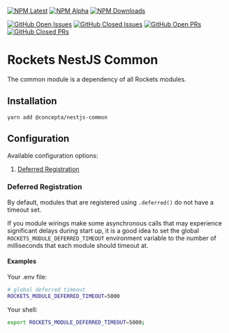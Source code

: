 [![NPM Latest](https://img.shields.io/npm/v/@concepta/nestjs-common)](https://www.npmjs.com/package/@concepta/nestjs-common)
[![NPM Alpha](https://img.shields.io/npm/v/@concepta/nestjs-common/alpha)](https://www.npmjs.com/package/@concepta/nestjs-nestjscontrol)
[![NPM Downloads](https://img.shields.io/npm/dw/@conceptadev/nestjs-common)](https://www.npmjs.com/package/@concepta/nestjs-common)

[![GitHub Open Issues](https://img.shields.io/github/issues/conceptadev/rockets/nestjs-common)](https://github.com/conceptadev/rockets/labels/nestjs-common)
[![GitHub Closed Issues](https://img.shields.io/github/issues-closed/conceptadev/rockets/nestjs-common)](https://github.com/conceptadev/rockets/labels/nestjs-common)
[![GitHub Open PRs](https://img.shields.io/github/issues-pr/conceptadev/rockets/nestjs-common)](https://github.com/conceptadev/rockets/labels/nestjs-common)
[![GitHub Closed PRs](https://img.shields.io/github/issues-pr-closed/conceptadev/rockets/nestjs-common)](https://github.com/conceptadev/rockets/labels/nestjs-common)

# Rockets NestJS Common

The common module is a dependency of all Rockets modules.

## Installation

`yarn add @concepta/nestjs-common`

## Configuration

Available configuration options:

1. [Deferred Registration](#deferred-registration)

### Deferred Registration

By default, modules that are registered using `.deferred()` do not have a timeout set.

If you module wirings make some asynchronous calls that may experience significant delays during start up,
it is a good idea to set the global `ROCKETS_MODULE_DEFERRED_TIMEOUT` environment variable to the number of
milliseconds that each module should timeout at.

#### Examples

Your .env file:

```zsh
# global deferred timeout
ROCKETS_MODULE_DEFERRED_TIMEOUT=5000
```

Your shell:

```zsh
export ROCKETS_MODULE_DEFERRED_TIMEOUT=5000;
```
